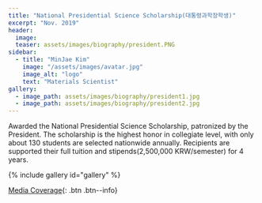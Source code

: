 ```yaml
---
title: "National Presidential Science Scholarship(대통령과학장학생)"
excerpt: "Nov. 2019"
header:
  image: 
  teaser: assets/images/biography/president.PNG
sidebar:
  - title: "MinJae Kim"
    image: "/assets/images/avatar.jpg"
    image_alt: "logo"
    text: "Materials Scientist"
gallery:
  - image_path: assets/images/biography/president1.jpg
  - image_path: assets/images/biography/president2.jpg
---
```


Awarded the National Presidential Science Scholarship, patronized by the President. The scholarship is the highest honor in collegiate level, with only about 130 students are selected nationwide annually. Recipients are supported their full tuition and stipends(2,500,000 KRW/semester) for 4 years.

{% include gallery id="gallery"  %}


[Media Coverage](https://www.korea.kr/news/policyNewsView.do?newsId=148866794){: .btn .btn--info}


